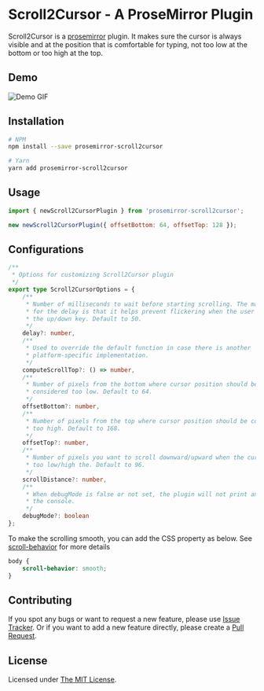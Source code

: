 # Scroll2Cursor - A ProseMirror Plugin

Scroll2Cursor is a [prosemirror](https://prosemirror.net/) plugin. It makes sure
the cursor is always visible and at the position that is comfortable for typing,
not too low at the bottom or too high at the top.

## Demo

![Demo
GIF](https://raw.githubusercontent.com/kongdivin/prosemirror-scroll2cursor/master/demo/scroll2cursor.gif)

## Installation

```bash
# NPM
npm install --save prosemirror-scroll2cursor

# Yarn
yarn add prosemirror-scroll2cursor
```

## Usage

```js
import { newScroll2CursorPlugin } from 'prosemirror-scroll2cursor';

new newScroll2CursorPlugin({ offsetBottom: 64, offsetTop: 128 });
```

## Configurations

```typescript
/**
 * Options for customizing Scroll2Cursor plugin
 */
export type Scroll2CursorOptions = {
	/**
	 * Number of milliseconds to wait before starting scrolling. The main reason
	 * for the delay is that it helps prevent flickering when the user hold down
	 * the up/down key. Default to 50.
	 */
	delay?: number,
	/**
	 * Used to override the default function in case there is another
	 * platform-specific implementation.
	 */
	computeScrollTop?: () => number,
	/**
	 * Number of pixels from the bottom where cursor position should be
	 * considered too low. Default to 64.
	 */
	offsetBottom?: number,
	/**
	 * Number of pixels from the top where cursor position should be considered
	 * too high. Default to 168.
	 */
	offsetTop?: number,
	/**
	 * Number of pixels you want to scroll downward/upward when the cursor is
	 * too low/high the. Default to 96.
	 */
	scrollDistance?: number,
	/**
	 * When debugMode is false or not set, the plugin will not print anything to
	 * the console.
	 */
	debugMode?: boolean
};
```

To make the scrolling smooth, you can add the CSS property as below. See
[scroll-behavior](https://developer.mozilla.org/en-US/docs/Web/CSS/scroll-behavior)
for more details

```css
body {
	scroll-behavior: smooth;
}
```

## Contributing

If you spot any bugs or want to request a new feature, please use [Issue
Tracker](https://github.com/kongdivin/prosemirror-scroll2cursor/issues). Or if
you want to add a new feature directly, please create a [Pull
Request](https://github.com/kongdivin/prosemirror-scroll2cursor/pulls).

## License

Licensed under [The MIT
License](https://github.com/kongdivin/prosemirror-scroll2cursor/blob/master/LICENSE).